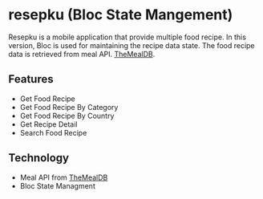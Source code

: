 # resepku (Bloc State Mangement)

Resepku is a mobile application that provide multiple food recipe. In this version, Bloc is used for maintaining the recipe data state. The food recipe data is retrieved from meal API. [TheMealDB](https://www.themealdb.com/api.php).

## Features
- Get Food Recipe
- Get Food Recipe By Category
- Get Food Recipe By Country
- Get Recipe Detail
- Search Food Recipe

## Technology
- Meal API from [TheMealDB](https://www.themealdb.com/api.php)
- Bloc State Managment
